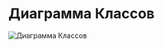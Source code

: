 # Диаграмма Классов

![Диаграмма Классов](https://github.com/BernatAleksey650505/NOTELIFE/blob/master/Diagramms/Class/ClassDiagramm.png)
